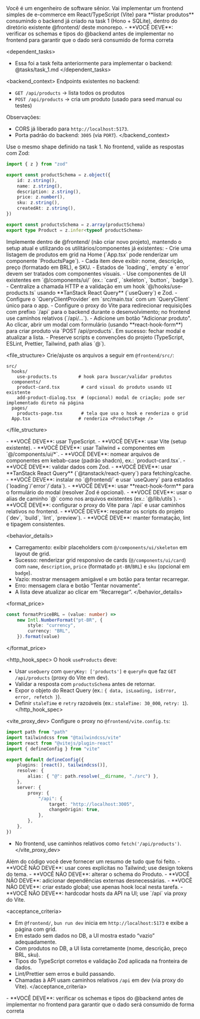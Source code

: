 <role>
Você é um engenheiro de software sênior. Vai implementar um frontend simples de e-commerce em React/TypeScript (Vite) para **listar produtos** consumindo o backend já criado na task 1 (Hono + SQLite), dentro do diretório existente @frontend/ deste monorepo.
</role>

<critical>
- **VOCÊ DEVE**: verificar os schemas e tipos do @backend antes de implementar no frontend para garantir que o dado será consumido de forma correta
</critical>

<dependent_tasks>

-   Essa foi a task feita anteriormente para implementar o backend: @tasks/task_1.md
    </dependent_tasks>

<backend_context>
Endpoints existentes no backend:

-   `GET /api/products` → lista todos os produtos
-   `POST /api/products` → cria um produto (usado para seed manual ou testes)

Observações:

-   CORS já liberado para `http://localhost:5173`.
-   Porta padrão do backend: `3005` (via `PORT`).
    </backend_context>

<typing>
Use o mesmo shape definido na task 1. No frontend, valide as respostas com Zod:

```ts
import { z } from "zod"

export const productSchema = z.object({
    id: z.string(),
    name: z.string(),
    description: z.string(),
    price: z.number(),
    sku: z.string(),
    createdAt: z.string(),
})

export const productsSchema = z.array(productSchema)
export type Product = z.infer<typeof productSchema>
```

</typing>

<instructions>
Implemente dentro de @frontend/ (não criar novo projeto), mantendo o setup atual e utilizando os utilitários/componentes já existentes:
- Crie uma listagem de produtos em grid na Home (`App.tsx` pode renderizar um componente `ProductsPage`).
- Cada item deve exibir: nome, descrição, preço (formatado em BRL), e SKU.
- Estados de `loading`, `empty` e `error` devem ser tratados com componentes visuais.
- Use componentes de UI existentes em `@/components/ui/` (ex.: `card`, `skeleton`, `button`, `badge`).
- Centralize a chamada HTTP e a validação em um hook `@/hooks/use-products.ts` usando **TanStack React Query** (`useQuery`) e Zod.
- Configure o `QueryClientProvider` em `src/main.tsx` com um `QueryClient` único para o app.
- Configure o proxy do Vite para redirecionar requisições com prefixo `/api` para o backend durante o desenvolvimento; no frontend use caminhos relativos (`/api/...`).
- Adicione um botão "Adicionar produto". Ao clicar, abrir um modal com formulário (usando **react-hook-form**) para criar produto via `POST /api/products`. Em sucesso: fechar modal e atualizar a lista.
- Preserve scripts e convenções do projeto (TypeScript, ESLint, Prettier, Tailwind, path alias `@`).
</instructions>

<file_structure>
Crie/ajuste os arquivos a seguir em `@frontend/src/`:

```
src/
  hooks/
    use-products.ts        # hook para buscar/validar produtos
  components/
    product-card.tsx        # card visual do produto usando UI existente
    add-product-dialog.tsx  # (opcional) modal de criação; pode ser implementado direto na página
  pages/
    products-page.tsx       # tela que usa o hook e renderiza o grid
  App.tsx                  # renderiza <ProductsPage />
```

</file_structure>

<requirements>
- **VOCÊ DEVE**: usar TypeScript.
- **VOCÊ DEVE**: usar Vite (setup existente).
- **VOCÊ DEVE**: usar Tailwind + componentes em `@/components/ui/*`.
- **VOCÊ DEVE**: nomear arquivos de componentes em kebab-case (padrão shadcn), ex.: `product-card.tsx`.
- **VOCÊ DEVE**: validar dados com Zod.
- **VOCÊ DEVE**: usar **TanStack React Query** (`@tanstack/react-query`) para fetching/cache.
- **VOCÊ DEVE**: instalar no `@frontend/` e usar `useQuery` para estados (`loading`/`error`/`data`).
- **VOCÊ DEVE**: usar **react-hook-form** para o formulário do modal (resolver Zod é opcional).
- **VOCÊ DEVE**: usar o alias de caminho `@` como nos arquivos existentes (ex.: `@/lib/utils`).
- **VOCÊ DEVE**: configurar o proxy do Vite para `/api` e usar caminhos relativos no frontend.
- **VOCÊ DEVE**: respeitar os scripts do projeto (`dev`, `build`, `lint`, `preview`).
- **VOCÊ DEVE**: manter formatação, lint e tipagem consistentes.
</requirements>

<behavior_details>

-   Carregamento: exibir placeholders com `@/components/ui/skeleton` em layout de grid.
-   Sucesso: renderizar grid responsivo de cards (`@/components/ui/card`) com `name`, `description`, `price` (formatado `pt-BR`/`BRL`) e `sku` (opcional em `badge`).
-   Vazio: mostrar mensagem amigável e um botão para tentar recarregar.
-   Erro: mensagem clara e botão “Tentar novamente”.
-   A lista deve atualizar ao clicar em “Recarregar”.
    </behavior_details>

<format_price>

```ts
const formatPriceBRL = (value: number) =>
    new Intl.NumberFormat("pt-BR", {
        style: "currency",
        currency: "BRL",
    }).format(value)
```

</format_price>

<http_hook_spec>
O hook `useProducts` deve:

-   Usar `useQuery` com `queryKey: ['products']` e `queryFn` que faz `GET /api/products` (proxy do Vite em dev).
-   Validar a resposta com `productsSchema` antes de retornar.
-   Expor o objeto do React Query (ex.: `{ data, isLoading, isError, error, refetch }`).
-   Definir `staleTime` e `retry` razoáveis (ex.: `staleTime: 30_000`, `retry: 1`).
    </http_hook_spec>

<vite_proxy_dev>
Configure o proxy no `@frontend/vite.config.ts`:

```ts
import path from "path"
import tailwindcss from "@tailwindcss/vite"
import react from "@vitejs/plugin-react"
import { defineConfig } from "vite"

export default defineConfig({
    plugins: [react(), tailwindcss()],
    resolve: {
        alias: { "@": path.resolve(__dirname, "./src") },
    },
    server: {
        proxy: {
            "/api": {
                target: "http://localhost:3005",
                changeOrigin: true,
            },
        },
    },
})
```

-   No frontend, use caminhos relativos como `fetch('/api/products')`.
    </vite_proxy_dev>

<output>
Além do código você deve fornecer um resumo de tudo que foi feito.
</output>

<constraints>
- **VOCÊ NÃO DEVE**: usar cores explícitas no Tailwind; use design tokens do tema.
- **VOCÊ NÃO DEVE**: alterar o schema do Produto.
- **VOCÊ NÃO DEVE**: adicionar dependências externas desnecessárias.
- **VOCÊ NÃO DEVE**: criar estado global; use apenas hook local nesta tarefa.
- **VOCÊ NÃO DEVE**: hardcodar hosts da API na UI; use `/api` via proxy do Vite.
</constraints>

<acceptance_criteria>

-   Em `@frontend/`, `bun run dev` inicia em `http://localhost:5173` e exibe a página com grid.
-   Em estado sem dados no DB, a UI mostra estado “vazio” adequadamente.
-   Com produtos no DB, a UI lista corretamente (nome, descrição, preço BRL, sku).
-   Tipos do TypeScript corretos e validação Zod aplicada na fronteira de dados.
-   Lint/Prettier sem erros e build passando.
-   Chamadas à API usam caminhos relativos `/api` em dev (via proxy do Vite).
    </acceptance_criteria>

<critical>
- **VOCÊ DEVE**: verificar os schemas e tipos do @backend antes de implementar no frontend para garantir que o dado será consumido de forma correta
</critical>
